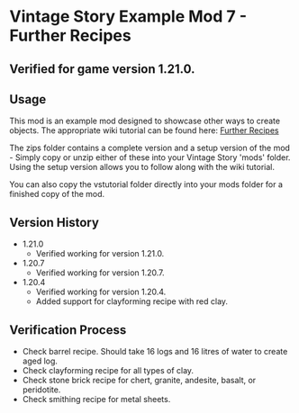 # Vintage Story Example Mod 7 - Further Recipes
## Verified for game version 1.21.0.

## Usage
This mod is an example mod designed to showcase other ways to create objects. The appropriate wiki tutorial can be found here: [Further Recipes](https://wiki.vintagestory.at/Modding:Content_Tutorial_Further_Recipes)

The zips folder contains a complete version and a setup version of the mod - Simply copy or unzip either of these into your Vintage Story 'mods' folder.
Using the setup version allows you to follow along with the wiki tutorial.

You can also copy the vstutorial folder directly into your mods folder for a finished copy of the mod.

## Version History
 - 1.21.0
   - Verified working for version 1.21.0.
 - 1.20.7
   - Verified working for version 1.20.7.
 - 1.20.4
   - Verified working for version 1.20.4.
   - Added support for clayforming recipe with red clay.
     
## Verification Process
 - Check barrel recipe. Should take 16 logs and 16 litres of water to create aged log.
 - Check clayforming recipe for all types of clay.
 - Check stone brick recipe for chert, granite, andesite, basalt, or peridotite.
 - Check smithing recipe for metal sheets.
 